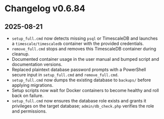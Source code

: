 # Changelog v0.6.84

## 2025-08-21
- `setup_full.cmd` now detects missing `psql` or TimescaleDB and launches a `timescale/timescaledb` container with the provided credentials.
- `remove_full.cmd` stops and removes this TimescaleDB container during cleanup.
- Documented container usage in the user manual and bumped script and documentation versions.
- Replaced plaintext database password prompts with a PowerShell secure input in `setup_full.cmd` and `remove_full.cmd`.
- `setup_full.cmd` now dumps the existing database to `backups/` before applying migrations.
- Setup scripts now wait for Docker containers to become healthy and roll back on failure.
- `setup_full.cmd` now ensures the database role exists and grants it privileges on the target database; `admin/db_check.php` verifies the role and permissions.
